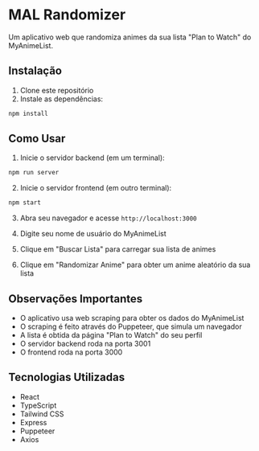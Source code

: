 # MAL Randomizer

Um aplicativo web que randomiza animes da sua lista "Plan to Watch" do MyAnimeList.

## Instalação

1. Clone este repositório
2. Instale as dependências:
```bash
npm install
```

## Como Usar

1. Inicie o servidor backend (em um terminal):
```bash
npm run server
```

2. Inicie o servidor frontend (em outro terminal):
```bash
npm start
```

3. Abra seu navegador e acesse `http://localhost:3000`

4. Digite seu nome de usuário do MyAnimeList

5. Clique em "Buscar Lista" para carregar sua lista de animes

6. Clique em "Randomizar Anime" para obter um anime aleatório da sua lista

## Observações Importantes

- O aplicativo usa web scraping para obter os dados do MyAnimeList
- O scraping é feito através do Puppeteer, que simula um navegador
- A lista é obtida da página "Plan to Watch" do seu perfil
- O servidor backend roda na porta 3001
- O frontend roda na porta 3000

## Tecnologias Utilizadas

- React
- TypeScript
- Tailwind CSS
- Express
- Puppeteer
- Axios 